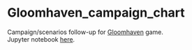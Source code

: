 # Gloomhaven_campaign_chart
Campaign/scenarios follow-up for [Gloomhaven](https://boardgamegeek.com/boardgame/174430/gloomhaven) game.  
Jupyter notebook [here](https://nbviewer.jupyter.org/github/Umercia/Gloomhaven_campaign_chart/blob/master/plot_read_write.ipynb).
